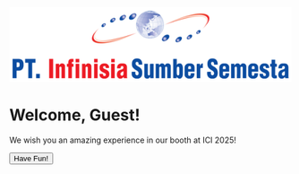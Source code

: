 <!DOCTYPE html>
<html lang="en">
<head>
  <meta charset="UTF-8">
  <meta name="viewport" content="width=device-width, initial-scale=1.0">
  <title>Infinisia @ICI2025</title>
  <link rel="stylesheet" href="https://cdn.jsdelivr.net/npm/tailwindcss@2.2.19/dist/tailwind.min.css"> <!-- Fixed Tailwind CSS link -->
  <style>
    @import url('https://fonts.googleapis.com/css2?family=Sanchez:wght@400;700&display=swap'); <!-- Fixed Google Fonts import -->
  </style>
</head>
<body class="bg-gray-50 text-gray-900 font-sans leading-normal tracking-normal">
  <div class="container mx-auto px-4 py-12">
    <div class="flex flex-col items-center justify-center text-center">
      <img src="logo.svg" alt="Logo" class="w-40 h-40 mb-8"> <!-- Updated SVG to PNG -->
      <h1 class="text-4xl font-bold mb-6 animate-pulse">Welcome, <span id="name-display">Guest</span>!</h1>
      <p class="text-lg mb-8">We wish you an amazing experience in our booth at ICI 2025!</p>
      <button class="bg-blue-500 hover:bg-blue-700 text-white font-bold py-2 px-4 rounded-full mb-8">
        Have Fun!
      </button>
      </div>
    </div>
  </div>

  <script>
    const urlParams = new URLSearchParams(window.location.search);
    const name = urlParams.get('name');
    document.getElementById('name-display').textContent = name || 'Guest';
  </script>
</body>
</html>
